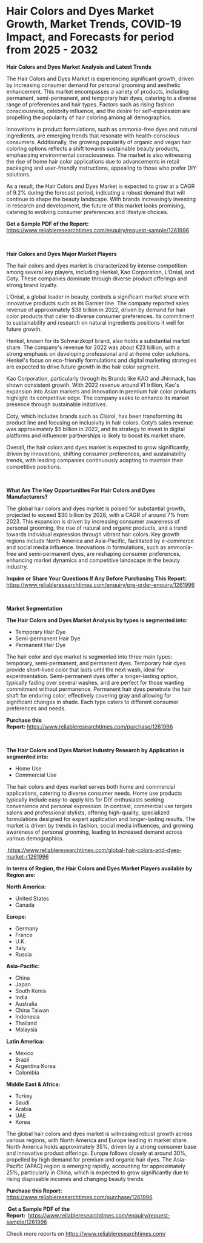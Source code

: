<p><h1>Hair Colors and Dyes Market Growth, Market Trends, COVID-19 Impact, and Forecasts for period from 2025 - 2032</h1></p><p><strong>Hair Colors and Dyes Market Analysis and Latest Trends</strong></p>
<p><p>The Hair Colors and Dyes Market is experiencing significant growth, driven by increasing consumer demand for personal grooming and aesthetic enhancement. This market encompasses a variety of products, including permanent, semi-permanent, and temporary hair dyes, catering to a diverse range of preferences and hair types. Factors such as rising fashion consciousness, celebrity influence, and the desire for self-expression are propelling the popularity of hair coloring among all demographics.</p><p>Innovations in product formulations, such as ammonia-free dyes and natural ingredients, are emerging trends that resonate with health-conscious consumers. Additionally, the growing popularity of organic and vegan hair coloring options reflects a shift towards sustainable beauty products, emphasizing environmental consciousness. The market is also witnessing the rise of home hair color applications due to advancements in retail packaging and user-friendly instructions, appealing to those who prefer DIY solutions.</p><p>As a result, the Hair Colors and Dyes Market is expected to grow at a CAGR of 9.2% during the forecast period, indicating a robust demand that will continue to shape the beauty landscape. With brands increasingly investing in research and development, the future of this market looks promising, catering to evolving consumer preferences and lifestyle choices.</p></p>
<p><strong>Get a Sample PDF of the Report:&nbsp;</strong> <a href="https://www.reliableresearchtimes.com/enquiry/request-sample/1261996?utm_campaign=2940&utm_medium=2&utm_source=Github&utm_content=ia&utm_term=05042025&utm_id=hair-colors-and-dyes">https://www.reliableresearchtimes.com/enquiry/request-sample/1261996</a></p>
<p>&nbsp;</p>
<p><strong>Hair Colors and Dyes Major Market Players</strong></p>
<p><p>The hair colors and dyes market is characterized by intense competition among several key players, including Henkel, Kao Corporation, L’Oréal, and Coty. These companies dominate through diverse product offerings and strong brand loyalty.</p><p>L’Oréal, a global leader in beauty, controls a significant market share with innovative products such as its Garnier line. The company reported sales revenue of approximately $38 billion in 2022, driven by demand for hair color products that cater to diverse consumer preferences. Its commitment to sustainability and research on natural ingredients positions it well for future growth.</p><p>Henkel, known for its Schwarzkopf brand, also holds a substantial market share. The company's revenue for 2022 was about €23 billion, with a strong emphasis on developing professional and at-home color solutions. Henkel's focus on eco-friendly formulations and digital marketing strategies are expected to drive future growth in the hair color segment.</p><p>Kao Corporation, particularly through its Brands like KAO and Jhirmack, has shown consistent growth. With 2022 revenue around ¥1 trillion, Kao's expansion into Asian markets and innovation in premium hair color products highlight its competitive edge. The company seeks to enhance its market presence through sustainable initiatives.</p><p>Coty, which includes brands such as Clairol, has been transforming its product line and focusing on inclusivity in hair colors. Coty’s sales revenue was approximately $5 billion in 2022, and its strategy to invest in digital platforms and influencer partnerships is likely to boost its market share.</p><p>Overall, the hair colors and dyes market is expected to grow significantly, driven by innovations, shifting consumer preferences, and sustainability trends, with leading companies continuously adapting to maintain their competitive positions.</p></p>
<p>&nbsp;</p>
<p><strong>What Are The Key Opportunities For Hair Colors and Dyes Manufacturers?</strong></p>
<p><p>The global hair colors and dyes market is poised for substantial growth, projected to exceed $30 billion by 2028, with a CAGR of around 7% from 2023. This expansion is driven by increasing consumer awareness of personal grooming, the rise of natural and organic products, and a trend towards individual expression through vibrant hair colors. Key growth regions include North America and Asia-Pacific, facilitated by e-commerce and social media influence. Innovations in formulations, such as ammonia-free and semi-permanent dyes, are reshaping consumer preferences, enhancing market dynamics and competitive landscape in the beauty industry.</p></p>
<p><strong>Inquire or Share Your Questions If Any Before Purchasing This Report:</strong> <a href="https://www.reliableresearchtimes.com/enquiry/pre-order-enquiry/1261996?utm_campaign=2940&utm_medium=2&utm_source=Github&utm_content=ia&utm_term=05042025&utm_id=hair-colors-and-dyes">https://www.reliableresearchtimes.com/enquiry/pre-order-enquiry/1261996</a></p>
<p>&nbsp;</p>
<p><strong>Market Segmentation</strong></p>
<p><strong>The Hair Colors and Dyes Market Analysis by types is segmented into:</strong></p>
<p><ul><li>Temporary Hair Dye</li><li>Semi-permanent Hair Dye</li><li>Permanent Hair Dye</li></ul></p>
<p><p>The hair color and dye market is segmented into three main types: temporary, semi-permanent, and permanent dyes. Temporary hair dyes provide short-lived color that lasts until the next wash, ideal for experimentation. Semi-permanent dyes offer a longer-lasting option, typically fading over several washes, and are perfect for those wanting commitment without permanence. Permanent hair dyes penetrate the hair shaft for enduring color, effectively covering gray and allowing for significant changes in shade. Each type caters to different consumer preferences and needs.</p></p>
<p><strong>Purchase this Report:&nbsp;</strong><a href="https://www.reliableresearchtimes.com/purchase/1261996?utm_campaign=2940&utm_medium=2&utm_source=Github&utm_content=ia&utm_term=05042025&utm_id=hair-colors-and-dyes">https://www.reliableresearchtimes.com/purchase/1261996</a></p>
<p>&nbsp;</p>
<p><strong>The Hair Colors and Dyes Market Industry Research by Application is segmented into:</strong></p>
<p><ul><li>Home Use</li><li>Commercial Use</li></ul></p>
<p><p>The hair colors and dyes market serves both home and commercial applications, catering to diverse consumer needs. Home use products typically include easy-to-apply kits for DIY enthusiasts seeking convenience and personal expression. In contrast, commercial use targets salons and professional stylists, offering high-quality, specialized formulations designed for expert application and longer-lasting results. The market is driven by trends in fashion, social media influences, and growing awareness of personal grooming, leading to increased demand across various demographics.</p></p>
<p><a href="https://www.reliableresearchtimes.com/global-hair-colors-and-dyes-market-r1261996?utm_campaign=2940&utm_medium=2&utm_source=Github&utm_content=ia&utm_term=05042025&utm_id=hair-colors-and-dyes">&nbsp;https://www.reliableresearchtimes.com/global-hair-colors-and-dyes-market-r1261996</a></p>
<p><strong>In terms of Region, the Hair Colors and Dyes Market Players available by Region are:</strong></p>
<p>
    <p> <strong> North America: </strong>
        <ul>
            <li>United States</li>
            <li>Canada</li>
        </ul>
        </p> 
    <p> <strong> Europe: </strong>
        <ul>
            <li>Germany</li>
            <li>France</li>
            <li>U.K.</li>
            <li>Italy</li>
            <li>Russia</li>
        </ul>
        </p> 
    <p> <strong> Asia-Pacific: </strong>
        <ul>
            <li>China</li>
            <li>Japan</li>
            <li>South Korea</li>
            <li>India</li>
            <li>Australia</li>
            <li>China Taiwan</li>
            <li>Indonesia</li>
            <li>Thailand</li>
            <li>Malaysia</li>
        </ul>
        </p> 
    <p> <strong> Latin America: </strong>
        <ul>
            <li>Mexico</li>
            <li>Brazil</li>
            <li>Argentina Korea</li>
            <li>Colombia</li>
        </ul>
        </p> 
    <p> <strong> Middle East & Africa: </strong>
        <ul>
            <li>Turkey</li>
            <li>Saudi</li>
            <li>Arabia</li>
            <li>UAE</li>
            <li>Korea</li>
        </ul>
    </p>
    </p>
<p><p>The global hair colors and dyes market is witnessing robust growth across various regions, with North America and Europe leading in market share. North America holds approximately 35%, driven by a strong consumer base and innovative product offerings. Europe follows closely at around 30%, propelled by high demand for premium and organic hair dyes. The Asia-Pacific (APAC) region is emerging rapidly, accounting for approximately 25%, particularly in China, which is expected to grow significantly due to rising disposable incomes and changing beauty trends.</p></p>
<p><strong>Purchase this Report: </strong><a href="https://www.reliableresearchtimes.com/purchase/1261996?utm_campaign=2940&utm_medium=2&utm_source=Github&utm_content=ia&utm_term=05042025&utm_id=hair-colors-and-dyes">https://www.reliableresearchtimes.com/purchase/1261996</a></p>
<p>&nbsp;<strong>Get a Sample PDF of the Report:&nbsp;&nbsp;</strong><a href="https://www.reliableresearchtimes.com/enquiry/request-sample/1261996?utm_campaign=2940&utm_medium=2&utm_source=Github&utm_content=ia&utm_term=05042025&utm_id=hair-colors-and-dyes">https://www.reliableresearchtimes.com/enquiry/request-sample/1261996</a></p>
<p><strong></strong></p>
<p>Check more reports on <a href="https://www.reliableresearchtimes.com/?utm_campaign=2940&utm_medium=2&utm_source=Github&utm_content=ia&utm_term=05042025&utm_id=hair-colors-and-dyes">https://www.reliableresearchtimes.com/</a></p>